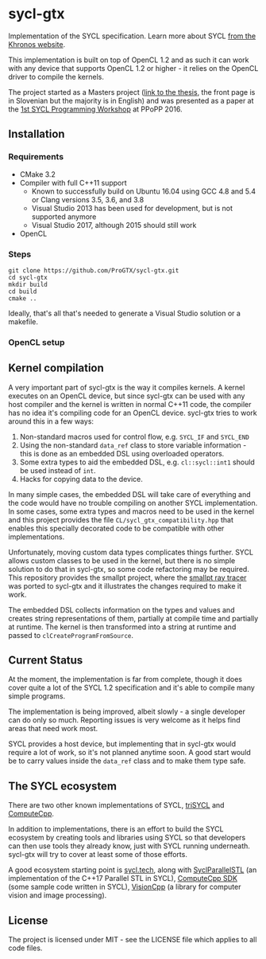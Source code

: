 # sycl-gtx

Implementation of the SYCL specification.
Learn more about SYCL [from the Khronos website](https://www.khronos.org/sycl).

This implementation is built on top of OpenCL 1.2
and as such it can work with any device that supports OpenCL 1.2 or higher
\- it relies on the OpenCL driver to compile the kernels.

The project started as a Masters project
([link to the thesis](http://eprints.fri.uni-lj.si/3292/1/%C5%BDu%C5%BEek.pdf),
the front page is in Slovenian but the majority is in English)
and was presented as a paper at the
[1st SYCL Programming Workshop](http://ppopp16.sigplan.org/event/sycl-2016-papers-an-overview-of-sycl-gtx)
at PPoPP 2016.

## Installation

### Requirements

* CMake 3.2
* Compiler with full C++11 support
  * Known to successfully build on Ubuntu 16.04
    using GCC 4.8 and 5.4 or Clang versions 3.5, 3.6, and 3.8
  * Visual Studio 2013 has been used for development,
    but is not supported anymore
  * Visual Studio 2017, although 2015 should still work
* OpenCL

### Steps

```
git clone https://github.com/ProGTX/sycl-gtx.git
cd sycl-gtx
mkdir build
cd build
cmake ..
```

Ideally, that's all that's needed to generate a
Visual Studio solution or a makefile.

### OpenCL setup

## Kernel compilation

A very important part of sycl-gtx is the way it compiles kernels.
A kernel executes on an OpenCL device,
but since sycl-gtx can be used with any host compiler
and the kernel is written in normal C++11 code,
the compiler has no idea it's compiling code for an OpenCL device.
sycl-gtx tries to work around this in a few ways:
1. Non-standard macros used for control flow,
   e.g. `SYCL_IF` and `SYCL_END`
1. Using the non-standard `data_ref` class to store variable information
   \- this is done as an embedded DSL using overloaded operators.
1. Some extra types to aid the embedded DSL,
   e.g. `cl::sycl::int1` should be used instead of `int`.
1. Hacks for copying data to the device.

In many simple cases, the embedded DSL will take care of everything
and the code would have no trouble compiling on another SYCL implementation.
In some cases, some extra types and macros need to be used in the kernel
and this project provides the file `CL/sycl_gtx_compatibility.hpp`
that enables this specially decorated code
to be compatible with other implementations.

Unfortunately, moving custom data types complicates things further.
SYCL allows custom classes to be used in the kernel,
but there is no simple solution to do that in sycl-gtx,
so some code refactoring may be required.
This repository provides the smallpt project,
where the [smallpt ray tracer](http://www.kevinbeason.com/smallpt/)
was ported to sycl-gtx
and it illustrates the changes required to make it work.

The embedded DSL collects information on the types and values
and creates string representations of them,
partially at compile time and partially at runtime.
The kernel is then transformed into a string at runtime
and passed to `clCreateProgramFromSource`.

## Current Status

At the moment, the implementation is far from complete,
though it does cover quite a lot of the SYCL 1.2 specification
and it's able to compile many simple programs.

The implementation is being improved, albeit slowly
\- a single developer can do only so much.
Reporting issues is very welcome as it helps find areas that need work most.

SYCL provides a host device,
but implementing that in sycl-gtx would require a lot of work,
so it's not planned anytime soon.
A good start would be to carry values inside the `data_ref` class
and to make them type safe.

## The SYCL ecosystem

There are two other known implementations of SYCL,
[triSYCL](https://github.com/keryell/triSYCL)
and [ComputeCpp](https://www.codeplay.com/products/computesuite/computecpp).

In addition to implementations,
there is an effort to build the SYCL ecosystem
by creating tools and libraries using SYCL
so that developers can then use tools they already know,
just with SYCL running underneath.
sycl-gtx will try to cover at least some of those efforts.

A good ecosystem starting point is [sycl.tech](sycl.tech),
along with [SyclParallelSTL](https://github.com/KhronosGroup/SyclParallelSTL)
(an implementation of the C++17 Parallel STL in SYCL),
[ComputeCpp SDK](https://github.com/codeplaysoftware/computecpp-sdk)
(some sample code written in SYCL),
[VisionCpp](https://github.com/codeplaysoftware/visioncpp)
(a library for computer vision and image processing).

## License

The project is licensed under MIT
\- see the LICENSE file which applies to all code files.
